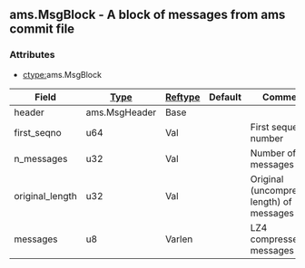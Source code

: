 ## ams.MsgBlock - A block of messages from ams commit file


### Attributes
<a href="#attributes"></a>
<!-- dev.mdmark  mdmark:MDSECTION  state:BEG_AUTO  param:Attributes -->
* [ctype:](/txt/ssimdb/dmmeta/ctype.md)ams.MsgBlock

|Field|[Type](/txt/ssimdb/dmmeta/ctype.md)|[Reftype](/txt/ssimdb/dmmeta/reftype.md)|Default|Comment|
|---|---|---|---|---|
|header|ams.MsgHeader|Base|||
|first_seqno|u64|Val||First sequence number |
|n_messages|u32|Val||Number of messages|
|original_length|u32|Val||Original (uncompressed length) of messages|
|messages|u8|Varlen||LZ4 compressed messages|

<!-- dev.mdmark  mdmark:MDSECTION  state:END_AUTO  param:Attributes -->


